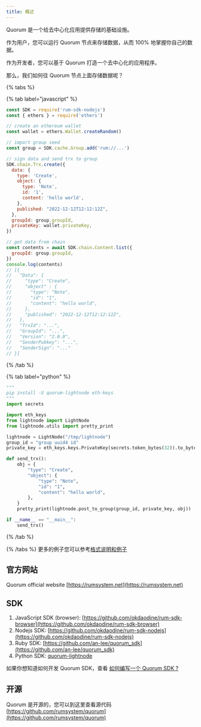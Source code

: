 ```yaml
---
title: 概述
---
```


Quorum 是一个给去中心化应用提供存储的基础设施。

作为用户，您可以运行 Quorum 节点来存储数据，从而 100% 地掌握你自己的数据。

作为开发者，您可以基于 Quorum 打造一个去中心化的应用程序。

那么，我们如何往 Quorum 节点上面存储数据呢？

{% tabs %}

{% tab label="javascript" %}

```javascript
const SDK = require('rum-sdk-nodejs')
const { ethers } = require('ethers')

// create an ethereum wallet
const wallet = ethers.Wallet.createRandom()

// import group seed
const group = SDK.cache.Group.add('rum://...')

// sign data and send trx to group
SDK.chain.Trx.create({
  data: {
    type: 'Create',
    object: {
      type: 'Note',
      id: '1',
      content: 'hello world',
    },
    published: "2022-12-12T12:12:12Z",
  },
  groupId: group.groupId,
  privateKey: wallet.privateKey,
})

// get data from chain
const contents = await SDK.chain.Content.list({
  groupId: group.groupId,
})
console.log(contents)
// [{
//   "Data": {
//     "type": "Create",
//     "object" : {
//       "type": "Note",
//       "id": "1",
//       "content": "hello world",
//     },
//     "published": "2022-12-12T12:12:12Z",
//   },
//   "TrxId": "...",
//   "GroupId": "...",
//   "Version": "2.0.0",
//   "SenderPubkey": "...",
//   "SenderSign": "..."
// }]
```

{% /tab %}

{% tab label="python" %}

```python
"""
pip install -U quorum-lightnode eth-keys
"""
import secrets

import eth_keys
from lightnode import LightNode
from lightnode.utils import pretty_print

lightnode = LightNode("/tmp/lightnode")
group_id = "group uuid4 id"
private_key = eth_keys.keys.PrivateKey(secrets.token_bytes(32)).to_bytes()

def send_trx():
    obj = {
        "type": "Create",
        "object": {
            "type": "Note",
            "id": "1",
            "content": "hello world",
        },
    }
    pretty_print(lightnode.post_to_group(group_id, private_key, obj))

if __name__ == "__main__":
    send_trx()
```

{% /tab %}

{% /tabs %}
更多的例子您可以参考[格式说明和例子](/docs/data-format-and-examples/)

## 官方网站

Quorum official website [https://rumsystem.net](https://rumsystem.net)

## SDK

1. JavaScript SDK (browser): [https://github.com/okdaodine/rum-sdk-browser](https://github.com/okdaodine/rum-sdk-browser)
2. Nodejs SDK: [https://github.com/okdaodine/rum-sdk-nodejs](https://github.com/okdaodine/rum-sdk-nodejs)
3. Ruby SDK: [https://github.com/an-lee/quorum_sdk](https://github.com/an-lee/quorum_sdk)
4. Python SDK: [quorum-lightnode](https://pypi.org/project/quorum-lightnode/)

如果你想知道如何开发 Quorum SDK，查看 [如何编写一个 Quorum SDK ?](/docs/build-sdk)

## 开源

Quorum 是开源的，您可以到这里查看源代码 [https://github.com/rumsystem/quorum](https://github.com/rumsystem/quorum)
